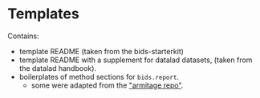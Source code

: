 # Templates

Contains:

- template README (taken from the bids-starterkit)
- template README with a supplement for datalad datasets, (taken from the datalad handbook).
- boilerplates of method sections for `bids.report`.
  - some were adapted from the ["armitage repo"](https://github.com/guiomar/Armitage_BIDS_NLG).
